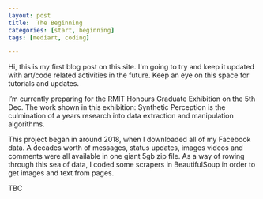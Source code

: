 ```yaml
---
layout: post
title:  The Beginning
categories: [start, beginning]
tags: [mediart, coding]

---
```


Hi, this is my first blog post on this site. I'm going to try and keep it updated with art/code related activities in the future. Keep an eye on this space for tutorials and updates. 

I’m currently preparing for the RMIT Honours Graduate Exhibition on the 5th Dec. The work shown in this exhibition: Synthetic Perception is the culmination of a years research into data extraction and manipulation algorithms. 

This project began in around 2018, when I downloaded all of my Facebook data. A decades worth of messages, status updates, images videos and comments were all available in one giant 5gb zip file. As a way of rowing through this sea of data, I coded some scrapers in BeautifulSoup in order to get images and text from pages.

TBC

